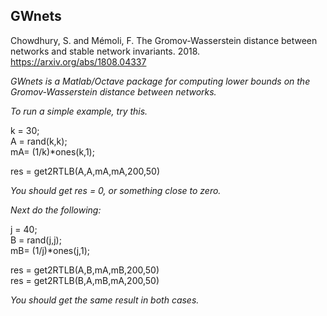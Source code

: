 ## GWnets
Chowdhury, S. and Mémoli, F. The Gromov-Wasserstein distance between networks and stable network invariants. 2018.
https://arxiv.org/abs/1808.04337

_GWnets is a Matlab/Octave package for computing lower bounds on the Gromov-Wasserstein distance between networks._

_To run a simple example, try this._

k = 30;  
A = rand(k,k);  
mA= (1/k)*ones(k,1);  

res = get2RTLB(A,A,mA,mA,200,50)

_You should get res = 0, or something close to zero._

_Next do the following:_

j = 40;  
B = rand(j,j);  
mB= (1/j)*ones(j,1);  

res = get2RTLB(A,B,mA,mB,200,50)  
res = get2RTLB(B,A,mB,mA,200,50)  

_You should get the same result in both cases._
